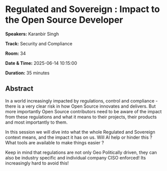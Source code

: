 # Regulated and Sovereign : Impact to the Open Source Developer

**Speakers:** Karanbir Singh
                    
**Track:** Security and Compliance
                    
**Room:** 34
                    
**Date & Time:** 2025-06-14 10:15:00
                    
**Duration:** 35 minutes
                    
## Abstract
                    
In a world increasingly impacted by regulations, control and compliance - there is a very clear risk in how Open Source innovates and delivers. But more importantly Open Source contributors need to be aware of the impact from these regulations and what it means to their projects, their products and most importantly to them.

In this session we will dive into what the whole Regulated and Sovereign context means, and the impact it has on us. Will AI help or hinder this ? What tools are available to make things easier ?

Keep in mind that regulations are not only Geo Politically driven, they can also be industry specific and individual company CISO enforced! Its increasingly hard to avoid this!
